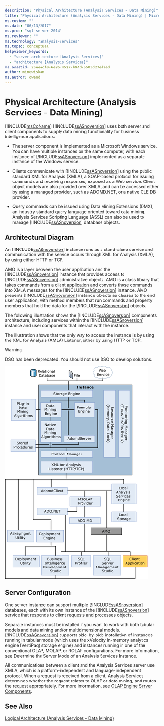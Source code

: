 ```yaml
---
description: "Physical Architecture (Analysis Services - Data Mining)"
title: "Physical Architecture (Analysis Services - Data Mining) | Microsoft Docs"
ms.custom: ""
ms.date: "06/13/2017"
ms.prod: "sql-server-2014"
ms.reviewer: ""
ms.technology: "analysis-services"
ms.topic: conceptual
helpviewer_keywords: 
  - "server architecture [Analysis Services]"
  - "architecture [Analysis Services]"
ms.assetid: 25eeecf0-6e85-4527-b94d-5503d27edaed
author: minewiskan
ms.author: owend
---
```

# Physical Architecture (Analysis Services - Data Mining)
  [!INCLUDE[msCoName](../../includes/msconame-md.md)] [!INCLUDE[ssASnoversion](../../includes/ssasnoversion-md.md)] uses both server and client components to supply data mining functionality for business intelligence applications:

-   The server component is implemented as a Microsoft Windows service. You can have multiple instances on the same computer, with each instance of [!INCLUDE[ssASnoversion](../../includes/ssasnoversion-md.md)] implemented as a separate instance of the Windows service.

-   Clients communicate with [!INCLUDE[ssASnoversion](../../includes/ssasnoversion-md.md)] using the public standard XML for Analysis (XMLA), a SOAP-based protocol for issuing commands and receiving responses, exposed as a Web service. Client object models are also provided over XMLA, and can be accessed either by using a managed provider, such as ADOMD.NET, or a native OLE DB provider.

-   Query commands can be issued using Data Mining Extensions (DMX), an industry standard query language oriented toward data mining. Analysis Services Scripting Language (ASSL) can also be used to manage [!INCLUDE[ssASnoversion](../../includes/ssasnoversion-md.md)] database objects.

## Architectural Diagram
 An [!INCLUDE[ssASnoversion](../../includes/ssasnoversion-md.md)] instance runs as a stand-alone service and communication with the service occurs through XML for Analysis (XMLA), by using either HTTP or TCP.

 AMO is a layer between the user application and the [!INCLUDE[ssASnoversion](../../includes/ssasnoversion-md.md)] instance that provides access to [!INCLUDE[ssASnoversion](../../includes/ssasnoversion-md.md)] administrative objects. AMO is a class library that takes commands from a client application and converts those commands into XMLA messages for the [!INCLUDE[ssASnoversion](../../includes/ssasnoversion-md.md)] instance. AMO presents [!INCLUDE[ssASnoversion](../../includes/ssasnoversion-md.md)] instance objects as classes to the end user application, with method members that run commands and property members that hold the data for the [!INCLUDE[ssASnoversion](../../includes/ssasnoversion-md.md)] objects.

 The following illustration shows the [!INCLUDE[ssASnoversion](../../includes/ssasnoversion-md.md)] components architecture, including services within the [!INCLUDE[ssASnoversion](../../includes/ssasnoversion-md.md)] instance and user components that interact with the instance.

 The illustration shows that the only way to access the instance is by using the XML for Analysis (XMLA) Listener, either by using HTTP or TCP.

> [!WARNING]
>  DSO has been deprecated. You should not use DSO to develop solutions.

 ![Analysis Services System Architecture Diagram](../dev-guide/media/analysisservicessystemarchitecture.gif "Analysis Services System Architecture Diagram")

## Server Configuration
 One server instance can support multiple [!INCLUDE[ssASnoversion](../../includes/ssasnoversion-md.md)] databases, each with its own instance of the [!INCLUDE[ssASnoversion](../../includes/ssasnoversion-md.md)] service that responds to client requests and processes objects.

 Separate instances must be installed if you want to work with both tabular models and data mining and/or multidimensional models. [!INCLUDE[ssASnoversion](../../includes/ssasnoversion-md.md)] supports side-by-side installation of instances running in tabular mode (which uses the xVelocity in-memory analytics engine (VertiPaq) storage engine) and instances running in one of the conventional OLAP, MOLAP, or ROLAP configurations. For more information, see [Determine the Server Mode of an Analysis Services Instance](../instances/determine-the-server-mode-of-an-analysis-services-instance.md).

 All communications between a client and the Analysis Services server use XMLA, which is a platform-independent and language-independent protocol. When a request is received from a client, Analysis Services determines whether the request relates to OLAP or data mining, and routes the request appropriately. For more information, see [OLAP Engine Server Components](../multidimensional-models/olap-physical/olap-engine-server-components.md).

## See Also
 [Logical Architecture &#40;Analysis Services - Data Mining&#41;](logical-architecture-analysis-services-data-mining.md)



